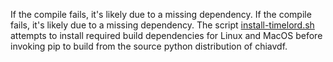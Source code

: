 If the compile fails, it's likely due to a missing dependency.
If the compile fails, it's likely due to a missing dependency. The script
[install-timelord.sh](https://github.com/Chia-Network/chia-blockchain/blob/main/install-timelord.sh)
attempts to install required build dependencies for Linux and MacOS before
invoking pip to build from the source python distribution of chiavdf.
